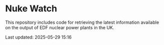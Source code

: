 # Nuke Watch

This repository includes code for retrieving the latest information available on the output of EDF nuclear power plants in the UK.

Last updated: 2025-05-29 15:16